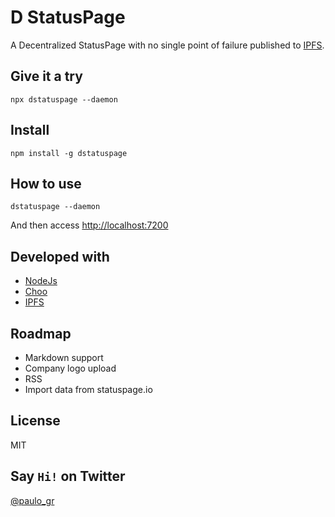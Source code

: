 # D StatusPage

A Decentralized StatusPage with no single point of failure published to [IPFS](https://ipfs.io).

## Give it a try

`npx dstatuspage --daemon`

## Install

`npm install -g dstatuspage`

## How to use

`dstatuspage --daemon`

And then access [http://localhost:7200](http://localhost:7200)

## Developed with

- [NodeJs](https://ipfs.io)
- [Choo](https://choo.io)
- [IPFS](https://ipfs.io)

## Roadmap

- Markdown support
- Company logo upload
- RSS
- Import data from statuspage.io

## License 

MIT

## Say `Hi!` on Twitter

[@paulo_gr](https://www.twitter.com/paulo_gr)
